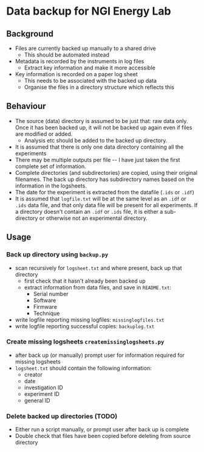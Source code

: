 # Data backup for NGI Energy Lab

## Background
- Files are currently backed up manually to a shared drive
	- This should be automated instead
- Metadata is recorded by the instruments in log files
	- Extract key information and make it more accessible
- Key information is recorded on a paper log sheet
	- This needs to be associated with the backed up data
	- Organise the files in a directory structure which reflects this

## Behaviour
- The source (data) directory is assumed to be just that: raw data only.
Once it has been backed up, it will not be backed up again even if files are modified or added.
    - Analysis etc should be added to the backed up directory.
- It is assumed that there is only one data directory containing all the experiments
- There may be multiple outputs per file -- I have just taken the first complete set of information.
- Complete directories (and subdirectories) are copied, using their original filenames.
The back up directory has subdirectory names based on the information in the logsheets.
- The date for the experiment is extracted from the datafile (`.ids` or `.idf`)
- It is assumed that `logfile.txt` will be at the same level as an `.idf` or `.ids` data file,
and that only data file will be present for all experiments.
If a directory doesn't contain an `.idf` or `.ids` file, it is either a sub-directory or
otherwise not an experimental directory.

## Usage
### Back up directory using `backup.py`
- scan recursively for `logsheet.txt` and where present, back up that directory
    - first check that it hasn't already been backed up
    - extract information from data files, and save in `README.txt`:
        - Serial number
        - Software
        - Firmware
        - Technique
- write logfile reporting missing logfiles: `missinglogfiles.txt`
- write logfile reporting successful copies: `backuplog.txt`

### Create missing logsheets `createmissinglogsheets.py`
- after back up (or manually) prompt user for information required for missing logsheets
- `logsheet.txt` should contain the following information:
    - creator
	- date
	- investigation ID
	- experiment ID
	- general ID

### Delete backed up directories (TODO)
- Either run a script manually, or prompt user after back up is complete
- Double check that files have been copied before deleting from source directory